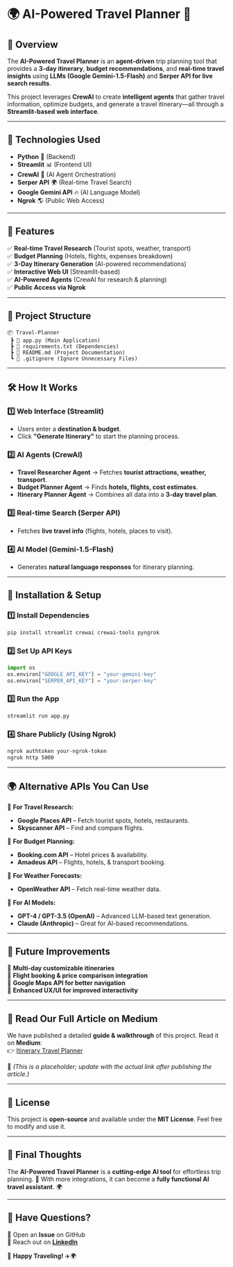 # 🌍 AI-Powered Travel Planner 🚀  

## 📌 Overview  
The **AI-Powered Travel Planner** is an **agent-driven** trip planning tool that provides a **3-day itinerary**, **budget recommendations**, and **real-time travel insights** using **LLMs (Google Gemini-1.5-Flash)** and **Serper API for live search results**.  

This project leverages **CrewAI** to create **intelligent agents** that gather travel information, optimize budgets, and generate a travel itinerary—all through a **Streamlit-based web interface**.  

---

## 🔧 Technologies Used  

- **Python** 🐍 (Backend)  
- **Streamlit** 📊 (Frontend UI)  
- **CrewAI** 🤖 (AI Agent Orchestration)  
- **Serper API** 🌍 (Real-time Travel Search)  
- **Google Gemini API** 🔥 (AI Language Model)  
- **Ngrok** 🌎 (Public Web Access)  

---

## 📜 Features  

✅ **Real-time Travel Research** (Tourist spots, weather, transport)  
✅ **Budget Planning** (Hotels, flights, expenses breakdown)  
✅ **3-Day Itinerary Generation** (AI-powered recommendations)  
✅ **Interactive Web UI** (Streamlit-based)  
✅ **AI-Powered Agents** (CrewAI for research & planning)  
✅ **Public Access via Ngrok**  

---

## 📂 Project Structure  

```
📦 Travel-Planner  
 ┣ 📜 app.py (Main Application)  
 ┣ 📜 requirements.txt (Dependencies)  
 ┣ 📜 README.md (Project Documentation)  
 ┗ 📜 .gitignore (Ignore Unnecessary Files)  
```

---

## 🛠 How It Works  

### **1️⃣ Web Interface (Streamlit)**  
- Users enter a **destination & budget**.  
- Click **"Generate Itinerary"** to start the planning process.  

### **2️⃣ AI Agents (CrewAI)**  
- **Travel Researcher Agent** → Fetches **tourist attractions, weather, transport**.  
- **Budget Planner Agent** → Finds **hotels, flights, cost estimates**.  
- **Itinerary Planner Agent** → Combines all data into a **3-day travel plan**.  

### **3️⃣ Real-time Search (Serper API)**  
- Fetches **live travel info** (flights, hotels, places to visit).  

### **4️⃣ AI Model (Gemini-1.5-Flash)**  
- Generates **natural language responses** for itinerary planning.  

---

## 🔌 Installation & Setup  

### **1️⃣ Install Dependencies**  
```bash
pip install streamlit crewai crewai-tools pyngrok
```

### **2️⃣ Set Up API Keys**  
```python
import os
os.environ["GOOGLE_API_KEY"] = "your-gemini-key"
os.environ["SERPER_API_KEY"] = "your-serper-key"
```

### **3️⃣ Run the App**  
```bash
streamlit run app.py
```

### **4️⃣ Share Publicly (Using Ngrok)**  
```bash
ngrok authtoken your-ngrok-token
ngrok http 5000
```

---

## 🌍 Alternative APIs You Can Use  

🔹 **For Travel Research:**  
- **Google Places API** – Fetch tourist spots, hotels, restaurants.  
- **Skyscanner API** – Find and compare flights.  

🔹 **For Budget Planning:**  
- **Booking.com API** – Hotel prices & availability.  
- **Amadeus API** – Flights, hotels, & transport booking.  

🔹 **For Weather Forecasts:**  
- **OpenWeather API** – Fetch real-time weather data.  

🔹 **For AI Models:**  
- **GPT-4 / GPT-3.5 (OpenAI)** – Advanced LLM-based text generation.  
- **Claude (Anthropic)** – Great for AI-based recommendations.  

---

## 📌 Future Improvements  

🔹 **Multi-day customizable itineraries**  
🔹 **Flight booking & price comparison integration**  
🔹 **Google Maps API for better navigation**  
🔹 **Enhanced UX/UI for improved interactivity**  

---

## 📖 Read Our Full Article on Medium  

We have published a detailed **guide & walkthrough** of this project. Read it on **Medium**:  
👉 [Itinerary Travel Planner](https://medium.com/@swagatmohanty2018/building-an-ai-powered-itinerary-how-to-automate-itinerary-planning-with-crewai-and-google-77f823a712dc)  

📌 *(This is a placeholder; update with the actual link after publishing the article.)*  

---

## 🎯 License  

This project is **open-source** and available under the **MIT License**. Feel free to modify and use it.  

---

## 🎉 Final Thoughts  

The **AI-Powered Travel Planner** is a **cutting-edge AI tool** for effortless trip planning. 🚀 With more integrations, it can become a **fully functional AI travel assistant**. 🌍  

---

## 💬 Have Questions?  

🔹 Open an **Issue** on GitHub  
🔹 Reach out on **[LinkedIn](https://www.linkedin.com/in/swagat-mohanty-2001-p)**  

🚀 **Happy Traveling!** ✈️🌍
